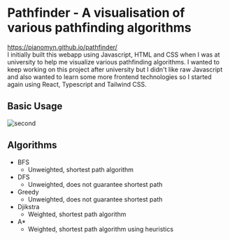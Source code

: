 # Pathfinder - A visualisation of various pathfinding algorithms
https://pianomyn.github.io/pathfinder/
<br/>
I initially built this webapp using Javascript, HTML and CSS when I was at university to help me visualize various pathfinding algorithms.
I wanted to keep working on this project after university but I didn't like raw Javascript and also wanted to learn some more frontend technologies so I started again using React, Typescript and Tailwind CSS.

## Basic Usage
![second](https://github.com/Pianomyn/pathfinder/assets/61450295/4d0b6138-1711-49db-b268-650123822125)

## Algorithms
- BFS
    - Unweighted, shortest path algorithm
- DFS
    - Unweighted, does not guarantee shortest path
- Greedy
    - Unweighted, does not guarantee shortest path
- Djikstra
    - Weighted, shortest path algorithm
- A*
    - Weighted, shortest path algorithm using heuristics

